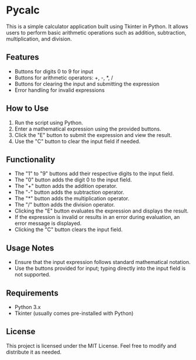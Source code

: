 # Pycalc
This is a simple calculator application built using Tkinter in Python. It allows users to perform basic arithmetic operations such as addition, subtraction, multiplication, and division.

## Features
- Buttons for digits 0 to 9 for input
- Buttons for arithmetic operators: +, -, *, /
- Buttons for clearing the input and submitting the expression
- Error handling for invalid expressions

## How to Use
1. Run the script using Python.
2. Enter a mathematical expression using the provided buttons.
3. Click the "E" button to submit the expression and view the result.
4. Use the "C" button to clear the input field if needed.

## Functionality
- The "1" to "9" buttons add their respective digits to the input field.
- The "0" button adds the digit 0 to the input field.
- The "+" button adds the addition operator.
- The "-" button adds the subtraction operator.
- The "*" button adds the multiplication operator.
- The "/" button adds the division operator.
- Clicking the "E" button evaluates the expression and displays the result.
- If the expression is invalid or results in an error during evaluation, an error message is displayed.
- Clicking the "C" button clears the input field.

## Usage Notes
- Ensure that the input expression follows standard mathematical notation.
- Use the buttons provided for input; typing directly into the input field is not supported.

## Requirements
- Python 3.x
- Tkinter (usually comes pre-installed with Python)

## License
This project is licensed under the MIT License. Feel free to modify and distribute it as needed.
